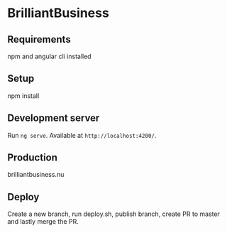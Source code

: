 # BrilliantBusiness

## Requirements

npm and angular cli installed

## Setup

npm install

## Development server

Run `ng serve`. Available at `http://localhost:4200/`.

## Production

brilliantbusiness.nu

## Deploy

Create a new branch, run deploy.sh, publish branch, create PR to master and lastly merge the PR.
